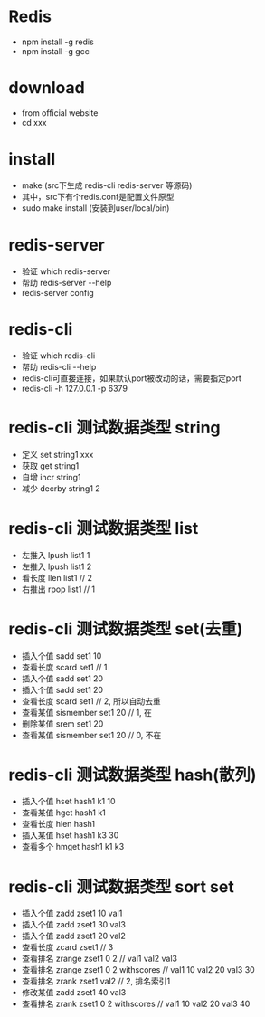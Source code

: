 # Redis
- npm install -g redis
- npm install -g gcc

# download
- from official website
- cd xxx

# install
- make (src下生成 redis-cli redis-server 等源码)
- 其中，src下有个redis.conf是配置文件原型
- sudo make install (安装到user/local/bin)

# redis-server
- 验证 which redis-server
- 帮助 redis-server --help
- redis-server config

# redis-cli
- 验证 which redis-cli
- 帮助 redis-cli --help
- redis-cli可直接连接，如果默认port被改动的话，需要指定port
- redis-cli -h 127.0.0.1 -p 6379

# redis-cli 测试数据类型 string
- 定义 set string1 xxx
- 获取 get string1
- 自增 incr string1
- 减少 decrby string1 2
 
# redis-cli 测试数据类型 list
- 左推入 lpush list1 1
- 左推入 lpush list1 2
- 看长度 llen list1 // 2
- 右推出 rpop list1 // 1

# redis-cli 测试数据类型 set(去重)
- 插入个值 sadd set1 10
- 查看长度 scard set1 // 1
- 插入个值 sadd set1 20
- 插入个值 sadd set1 20
- 查看长度 scard set1 // 2, 所以自动去重
- 查看某值 sismember set1 20 // 1, 在
- 删除某值 srem set1 20 
- 查看某值 sismember set1 20 // 0, 不在

# redis-cli 测试数据类型 hash(散列)
- 插入个值 hset hash1 k1 10 
- 查看某值 hget hash1 k1
- 查看长度 hlen hash1
- 插入某值 hset hash1 k3 30
- 查看多个 hmget hash1 k1 k3

# redis-cli 测试数据类型 sort set
- 插入个值 zadd zset1 10 val1
- 插入个值 zadd zset1 30 val3
- 插入个值 zadd zset1 20 val2
- 查看长度 zcard zset1 // 3
- 查看排名 zrange zset1 0 2 // val1 val2 val3
- 查看排名 zrange zset1 0 2 withscores // val1 10 val2 20 val3 30
- 查看排名 zrank zset1 val2 // 2, 排名索引1
- 修改某值 zadd zset1 40 val3
- 查看排名 zrank zset1 0 2 withscores // val1 10 val2 20 val3 40






 
